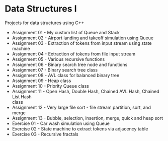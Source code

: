 # Data Structures I

Projects for data structures using C++

* Assignment 01 - My custom list of Queue and Stack
* Assignment 02 - Airport landing and takeoff simulation using Queue
* Assignment 03 - Extraction of tokens from input stream using state machine
* Assignment 04 - Extraction of tokens from file input stream
* Assignment 05 - Various recursive functions
* Assignment 06 - Binary search tree node and functions
* Assignment 07 - Binary search tree class
* Assignment 08 - AVL class for balanced binary tree
* Assignment 09 - Heap class
* Assignment 10 - Priority Queue class
* Assignment 11 - Open Hash, Double Hash, Chained AVL Hash, Chained List Hash\
                  class
* Assignment 12 - Very large file sort - file stream partition, sort, and merge
* Assignment 13 - Bubble, selection, insertion, merge, quick and heap sort
* Exercise 01 - Car wash simulation using Queue
* Exercise 02 - State machine to extract tokens via adjacency table
* Exercise 03 - Recursive fractals